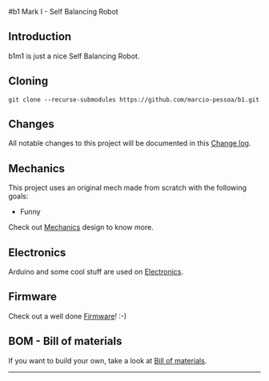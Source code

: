 #b1 Mark I - Self Balancing Robot

## Introduction

b1m1 is just a nice Self Balancing Robot.

## Cloning
```
git clone --recurse-submodules https://github.com/marcio-pessoa/b1.git
```

## Changes
All notable changes to this project will be documented in this [Change log](CHANGELOG.md).

## Mechanics
This project uses an original mech made from scratch with the following goals:
- Funny

Check out [Mechanics](Mechanics/README.md) design to know more.

## Electronics
Arduino and some cool stuff are used on [Electronics](Electronics/README.md).

## Firmware
Check out a well done [Firmware](Firmware/README.md)! :-)

## BOM - Bill of materials
If you want to build your own, take a look at [Bill of materials](BOM.md).

---
